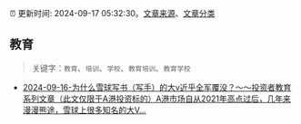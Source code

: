 :alarm_clock: 更新时间: 2024-09-17 05:32:30。[文章来源](/README.md)、[文章分类](/TAGS.md)

## 教育


> 关键字：`教育`、`培训`、`学校`、`教育培训`、`教育学校`



- [2024-09-16-为什么雪球写书（写手）的大v近乎全军覆没？～～投资者教育系列文章（此文仅限于A港投资标的）A港市场自从2021年高点过后，几年来漫漫熊途，雪球上很多知名的大V...](https://xueqiu.com/1433550277/304730251) 
